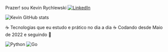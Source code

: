 Prazer! sou Kevin Rychlewski
       [![LinkedIn](https://img.shields.io/badge/LinkedIn-0077B5?style=for-the-badge&logo=linkedin&logoColor=white)](https://www.linkedin.com/feed/?trk=help_me_menu)

![Kevin GitHub stats](https://github-readme-stats.vercel.app/api?username=KevinRychlewski&show_icons=true&theme=radical)

☕ Tecnologias que eu estudo e prático no dia a dia ☕
Codando desde Maio de 2022 e seguindo 👊

<div style="display: inline-block;">
    <img alt="Python" src="https://img.shields.io/badge/Python-3776AB?style=for-the-badge&logo=python&logoColor=white" />
</div>
<div style="display: inline-block;">
    <img alt="Go" src="https://img.shields.io/badge/Go-00ADD8?style=for-the-badge&logo=go&logoColor=white" />
</div>


